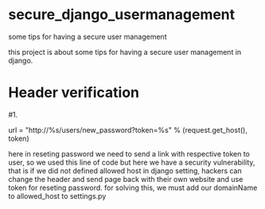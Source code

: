 

# secure_django_usermanagement
some tips for having a secure user management


this project is about some tips for having a secure user management in django.


# Header verification
#1.

url = "http://%s/users/new_password?token=%s" % (request.get_host(), token)

here in reseting password we need to send a link with respective token to user, so we used this line of code but here we have a
security vulnerability, that is if we did not defined allowed host in django setting, hackers can change the header and send page back
with their own website and use token for reseting password.
for solving this, we must add our domainName to allowed_host to settings.py
